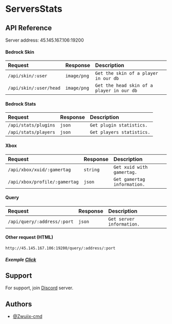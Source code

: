 
# ServersStats

## API Reference

Server address: 45.145.167.106:19200

#### Bedrock Skin
| Request | Response                | Description |
| :-------- | :------- | :---- |
| `/api/skin/:user` | `image/png` | `Get the skin of a player in our db`
| `/api/skin/:user/head` | `image/png` | `Get the head skin of a player in our db`

#### Bedrock Stats
| Request | Response                | Description |
| :-------- | :------- | :---- |
| `/api/stats/plugins` | `json` | `Get plugin statistics.`
| `/api/stats/players` | `json` | `Get players statistics.`

#### Xbox
| Request | Response                | Description |
| :-------- | :------- | :---- |
| `/api/xbox/xuid/:gamertag` | `string` | `Get xuid with gamertag.`
| `/api/xbox/profile/:gamertag` | `json` | `Get gamertag information.`

#### Query
| Request | Response                | Description |
| :-------- | :------- | :---- |
| `/api/query/:address/:port` | `json` | `Get server information.`

#### Other request (HTML)
```http
http://45.145.167.106:19200/query/:address/:port
```

##### Exemple [Click](http://45.145.167.106:19200/query/linesia.eu/19132)
## Support
For support, join [Discord](https://discord.gg/musui) server.


## Authors

- [@Zwuiix-cmd](https://www.github.com/Zwuiix-cmd)
